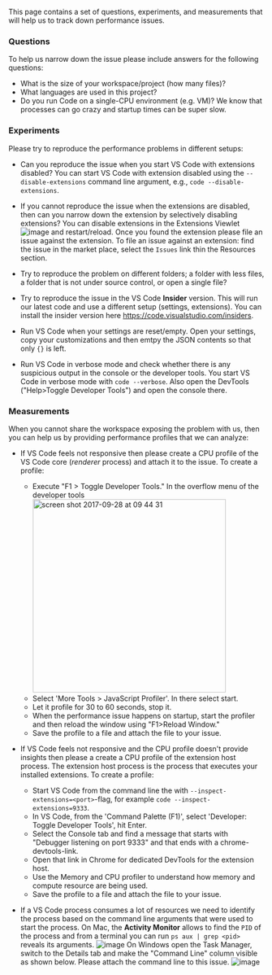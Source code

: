 This page contains a set of questions, experiments, and measurements that will help us to track down performance issues.

### Questions
To help us narrow down the issue please include answers for the following questions:
- What is the size of your workspace/project (how many files)? 
- What languages are used in this project?
- Do you run Code on a single-CPU environment (e.g. VM)? We know that processes can go crazy and startup times can be super slow.

### Experiments
Please try to reproduce the performance problems in different setups:

- Can you reproduce the issue when you start VS Code with extensions disabled? You can start VS Code with extension disabled using the `--disable-extensions` command line argument, e.g., `code --disable-extensions`. 

- If you cannot reproduce the issue when the extensions are disabled, then can you narrow down the extension by selectively disabling extensions? You can disable extensions in the Extensions Viewlet ![image](https://user-images.githubusercontent.com/172399/31659646-243280d4-b335-11e7-9980-8666a32dba52.png) and restart/reload. Once you found the extension please file an issue against the extension. To file an issue against an extension: find the issue in the market place, select the `Issues` link thin the Resources section.

- Try to reproduce the problem on different folders; a folder with less files, a folder that is not under source control, or open a single file?

- Try to reproduce the issue in the VS Code **Insider** version. This will run our latest code and use a different setup (settings, extensions). You can install the insider version here https://code.visualstudio.com/insiders.

- Run VS Code when your settings are reset/empty. Open your settings, copy your customizations and then emtpy the JSON contents so that only `{}` is left.

- Run VS Code in verbose mode and check whether there is any suspicious output in the console or the developer tools. You start VS Code in verbose mode with `code --verbose`. Also open the DevTools ("Help>Toggle Developer Tools") and open the console there.

### Measurements
When you cannot share the workspace exposing the problem with us, then you can help us by providing performance profiles that we can analyze:

- If VS Code feels not responsive then please create a CPU profile of the VS Code core (_renderer_ process) and attach it to the issue. To create a profile:
  -  Execute "F1 > Toggle Developer Tools." In the overflow menu of the developer tools <img width="380" alt="screen shot 2017-09-28 at 09 44 31" src="https://user-images.githubusercontent.com/1794099/30954796-d1be9e30-a431-11e7-959e-495d234c37c6.png">
  - Select 'More Tools > JavaScript Profiler'. In there select start.
  - Let it profile for 30 to 60 seconds, stop it.
  - When the performance issue happens on startup, start the profiler and then reload the window using "F1>Reload Window."
  - Save the profile to a file and attach the file to your issue. 

- If VS Code feels not responsive and the CPU profile doesn't provide insights then please a create a CPU profile of the extension host process. The extension host process is the process that executes your installed extensions. To create a profile:
  - Start VS Code from the command line the with `--inspect-extensions=<port>`-flag, for example `code --inspect-extensions=9333`.
  - In VS Code, from the 'Command Palette (F1)', select 'Developer: Toggle Developer Tools', hit Enter.
  - Select the Console tab and find a message that starts with "Debugger listening on port 9333" and that ends with a chrome-devtools-link.
  - Open that link in Chrome for dedicated DevTools for the extension host.
  - Use the Memory and CPU profiler to understand how memory and compute resource are being used.
  - Save the profile to a file and attach the file to your issue. 

- If a VS Code process consumes a lot of resources we need to identify the process based on the command line arguments that were used to start the process. On Mac, the **Activity Monitor** allows to find the `PID` of the process and from a terminal you can run `ps aux | grep <pid>` reveals its arguments. 
![image](https://cloud.githubusercontent.com/assets/900690/18907063/65806550-856a-11e6-8b2e-83da9111445d.png)
On Windows open the Task Manager, switch to the Details tab and make the "Command Line" column visible as shown below. Please attach the command line to this issue.
![image](https://user-images.githubusercontent.com/172399/31660413-9fac1f02-b337-11e7-96fb-859c659b28f9.png)

